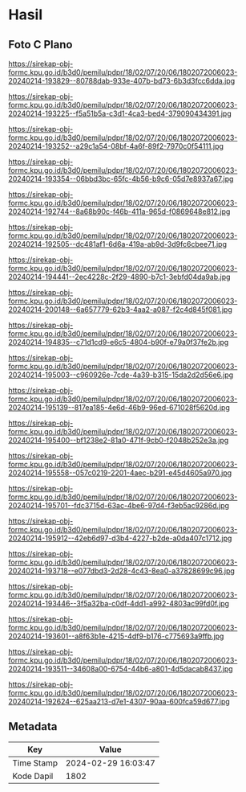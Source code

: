 # Hasil

## Foto C Plano

https://sirekap-obj-formc.kpu.go.id/b3d0/pemilu/pdpr/18/02/07/20/06/1802072006023-20240214-193829--80788dab-933e-407b-bd73-6b3d3fcc6dda.jpg

https://sirekap-obj-formc.kpu.go.id/b3d0/pemilu/pdpr/18/02/07/20/06/1802072006023-20240214-193225--f5a51b5a-c3d1-4ca3-bed4-379090434391.jpg

https://sirekap-obj-formc.kpu.go.id/b3d0/pemilu/pdpr/18/02/07/20/06/1802072006023-20240214-193252--a29c1a54-08bf-4a6f-89f2-7970c0f54111.jpg

https://sirekap-obj-formc.kpu.go.id/b3d0/pemilu/pdpr/18/02/07/20/06/1802072006023-20240214-193354--06bbd3bc-65fc-4b56-b9c6-05d7e8937a67.jpg

https://sirekap-obj-formc.kpu.go.id/b3d0/pemilu/pdpr/18/02/07/20/06/1802072006023-20240214-192744--8a68b90c-f46b-411a-965d-f0869648e812.jpg

https://sirekap-obj-formc.kpu.go.id/b3d0/pemilu/pdpr/18/02/07/20/06/1802072006023-20240214-192505--dc481af1-6d6a-419a-ab9d-3d9fc6cbee71.jpg

https://sirekap-obj-formc.kpu.go.id/b3d0/pemilu/pdpr/18/02/07/20/06/1802072006023-20240214-194441--2ec4228c-2f29-4890-b7c1-3ebfd04da9ab.jpg

https://sirekap-obj-formc.kpu.go.id/b3d0/pemilu/pdpr/18/02/07/20/06/1802072006023-20240214-200148--6a657779-62b3-4aa2-a087-f2c4d845f081.jpg

https://sirekap-obj-formc.kpu.go.id/b3d0/pemilu/pdpr/18/02/07/20/06/1802072006023-20240214-194835--c71d1cd9-e6c5-4804-b90f-e79a0f37fe2b.jpg

https://sirekap-obj-formc.kpu.go.id/b3d0/pemilu/pdpr/18/02/07/20/06/1802072006023-20240214-195003--c960926e-7cde-4a39-b315-15da2d2d56e6.jpg

https://sirekap-obj-formc.kpu.go.id/b3d0/pemilu/pdpr/18/02/07/20/06/1802072006023-20240214-195139--817ea185-4e6d-46b9-96ed-671028f5620d.jpg

https://sirekap-obj-formc.kpu.go.id/b3d0/pemilu/pdpr/18/02/07/20/06/1802072006023-20240214-195400--bf1238e2-81a0-471f-9cb0-f2048b252e3a.jpg

https://sirekap-obj-formc.kpu.go.id/b3d0/pemilu/pdpr/18/02/07/20/06/1802072006023-20240214-195558--057c0219-2201-4aec-b291-e45d4605a970.jpg

https://sirekap-obj-formc.kpu.go.id/b3d0/pemilu/pdpr/18/02/07/20/06/1802072006023-20240214-195701--fdc3715d-63ac-4be6-97d4-f3eb5ac9286d.jpg

https://sirekap-obj-formc.kpu.go.id/b3d0/pemilu/pdpr/18/02/07/20/06/1802072006023-20240214-195912--42eb6d97-d3b4-4227-b2de-a0da407c1712.jpg

https://sirekap-obj-formc.kpu.go.id/b3d0/pemilu/pdpr/18/02/07/20/06/1802072006023-20240214-193718--e077dbd3-2d28-4c43-8ea0-a37828699c96.jpg

https://sirekap-obj-formc.kpu.go.id/b3d0/pemilu/pdpr/18/02/07/20/06/1802072006023-20240214-193446--3f5a32ba-c0df-4dd1-a992-4803ac99fd0f.jpg

https://sirekap-obj-formc.kpu.go.id/b3d0/pemilu/pdpr/18/02/07/20/06/1802072006023-20240214-193601--a8f63b1e-4215-4df9-b176-c775693a9ffb.jpg

https://sirekap-obj-formc.kpu.go.id/b3d0/pemilu/pdpr/18/02/07/20/06/1802072006023-20240214-193511--34608a00-6754-44b6-a801-4d5dacab8437.jpg

https://sirekap-obj-formc.kpu.go.id/b3d0/pemilu/pdpr/18/02/07/20/06/1802072006023-20240214-192624--625aa213-d7e1-4307-90aa-600fca59d677.jpg


## Metadata

| Key        | Value               |
| ---------- | ------------------- |
| Time Stamp | 2024-02-29 16:03:47 |
| Kode Dapil | 1802                |



